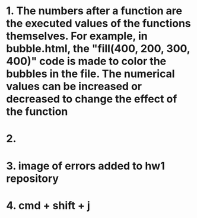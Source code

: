 # 1. The numbers after a function are the executed values of the functions themselves. For example, in bubble.html, the "fill(400, 200, 300, 400)" code is made to color the bubbles in the file. The numerical values can be increased or decreased to change the effect of the function
# 2. 
# 3. image of errors added to hw1 repository
# 4. cmd + shift + j
